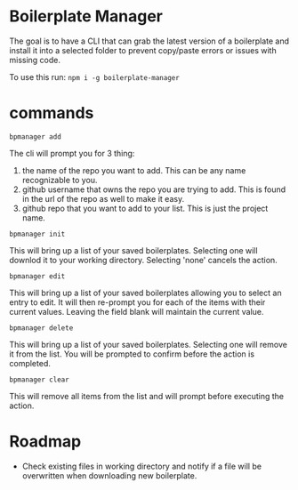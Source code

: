 # Boilerplate Manager
The goal is to have a CLI that can grab the latest version of a boilerplate and install it into a selected folder to prevent copy/paste errors or issues with missing code.

To use this run:
`npm i -g boilerplate-manager`

# commands

`bpmanager add`

The cli will prompt you for 3 thing:
1) the name of the repo you want to add. This can be any name recognizable to you.
2) github username that owns the repo you are trying to add. This is found in the url of the repo as well to make it easy.
3) github repo that you want to add to your list. This is just the project name.

`bpmanager init`

This will bring up a list of your saved boilerplates. Selecting one will downlod it to your working directory. Selecting 'none' cancels the action.

`bpmanager edit`

This will bring up a list of your saved boilerplates allowing you to select an entry to edit. It will then re-prompt you for each of the items with their current values. Leaving the field blank will maintain the current value.

`bpmanager delete`

This will bring up a list of your saved boilerplates. Selecting one will remove it from the list. You will be prompted to confirm before the action is completed.

`bpmanager clear`

This will remove all items from the list and will prompt before executing the action.

# Roadmap

- Check existing files in working directory and notify if a file will be overwritten when downloading new boilerplate.
